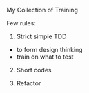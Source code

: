 My Collection of Training

Few rules:

1. Strict simple TDD
- to form design thinking
- train on what to test

2. Short codes

3. Refactor
